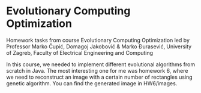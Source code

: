 # Evolutionary Computing Optimization

Homework tasks from course Evolutionary Computing Optimization led by Professor Marko Čupić, Domagoj Jakobović & Marko Đurasević, University of Zagreb, Faculty of Electrical Engineering and Computing

In this course, we needed to implement different evolutional algorithms from scratch in Java. The most interesting one for me was homework 6, where we need to reconstruct an image with a certain number of rectangles using genetic algorithm. You can find the generated image in HW6/images.